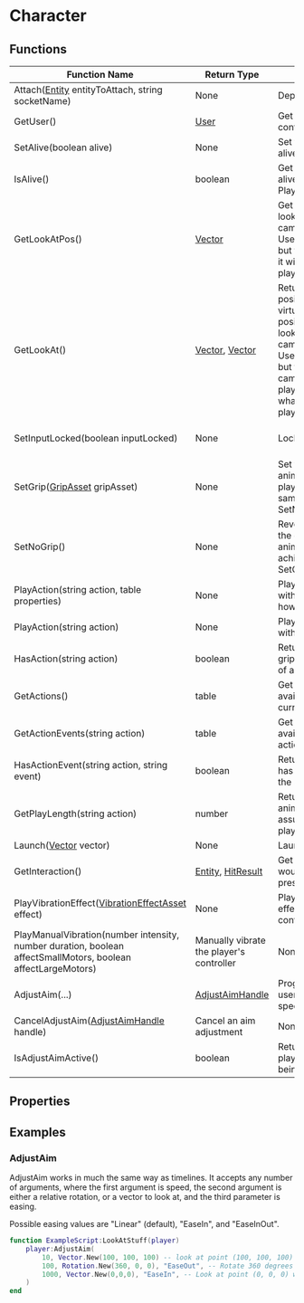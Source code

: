 # Character

## Functions

| Function Name | Return Type | Description | Tags |
|---------------|-------------|-------------|------|
| Attach([Entity](entity) entityToAttach, string socketName) | None | Deprecated, see [AttachTo](entity#AttachTo) | Deprecated, Server Only |
| GetUser() | [User](user) | Get the User entity which controls this Character	 | None |
| SetAlive(boolean alive) | None | Set the character state to alive or dead | Server Only |
| IsAlive() | boolean | Get whether a Player is alive. Return false for non-Player | None |
| GetLookAtPos() | [Vector](vector) | Get the point the player is looking at, for an action camera this is the same as User:GetCameraLookAtPos but for orbit style cameras it will be in front of the player | Server Only, Local Only |
| GetLookAt() | [Vector](vector), [Vector](vector) | Return two values, the position of the player's virtual "eye" and the position the player is looking at. For an action camera this is the same as User:GetCameraLookAt but for an orbit style camera it will be the player's head position and what is in front of the player | Server Only, Local Only |
| SetInputLocked(boolean inputLocked) | None | Lock player control | Server Only, Local Only |
| SetGrip([GripAsset](grip_asset) gripAsset) | None | Set the current grip animations used by this player. Passing nil is the same as calling SetNoGrip() | None |
| SetNoGrip() | None | 	Reverts the player back to the default 'unarmed' animations. Can also be achieved by calling SetGrip(nil) | None |
| PlayAction(string action, table properties) | None | Play an animation action, with properties specifying how it should be played | None |
| PlayAction(string action) | None | Play an animation action with default properties	 | None |
| HasAction(string action) | boolean | Returns true if the current grip can perform this type of action | None |
| GetActions() | table | Get the name of every available action for the current grip | None |
| GetActionEvents(string action) | table | Get the name of every available event for an action | None |
| HasActionEvent(string action, string event) | boolean | Returns true if this action has an animation event of the specified name | None |
| GetPlayLength(string action) | number | Returns the length of an animation, in seconds, assuming a playbackSpeed of 1 is set | None |
| Launch([Vector](vector) vector) | None | Launch the character	| None |
| GetInteraction() | [Entity](entity), [HitResult](hit_result) | Get whichever Entity you would interact with if you pressed interact | Server Only, Local Only |
| PlayVibrationEffect([VibrationEffectAsset](vibration_effect_asset) effect) | None | Plays the given vibration effect on the player's controller | None |
| PlayManualVibration(number intensity, number duration, boolean affectSmallMotors, boolean affectLargeMotors) | Manually vibrate the player's controller | None |
| AdjustAim(...) | [AdjustAimHandle](adjust_aim_handle) | Programmatically move the user's camera to look at specific points | None |
| CancelAdjustAim([AdjustAimHandle](adjust_aim_handle) handle) | Cancel an aim adjustment | None |
| IsAdjustAimActive() | boolean | Returns whether the player's aim is currently being adjusted | None |

## Properties

## Examples

### AdjustAim

AdjustAim works in much the same way as timelines. It accepts any number of arguments, where the first argument is speed, the second argument is either a relative rotation, or a vector to look at, and the third parameter is easing. 

Possible easing values are "Linear" (default), "EaseIn", and "EaseInOut".

```lua
function ExampleScript:LookAtStuff(player)
    player:AdjustAim(
        10, Vector.New(100, 100, 100) -- look at point (100, 100, 100) with speed 10,
        100, Rotation.New(360, 0, 0), "EaseOut", -- Rotate 360 degrees with a speed of 100, easing out of the last position
        1000, Vector.New(0,0,0), "EaseIn", -- Look at point (0, 0, 0) with a speed of 1000, easing in as the adjustment finished
    )
end
```